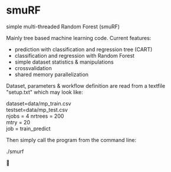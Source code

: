 smuRF
=====

simple multi-threaded Random Forest (smuRF)

Mainly tree based machine learning code. Current features:
- prediction with classification and regression tree (CART)
- classification and regression with Random Forest
- simple dataset statistics & manipulations
- crossvalidation
- shared memory parallelization

Dataset, parameters & workflow definition are read from a textfile "setup.txt" which may look like: 

dataset=data/mp_train.csv  
testset=data/mp_test.csv  
njobs = 4 
nrtrees = 200  
mtry = 20  
job = train_predict  

Then simply call the program from the command line:  

./smurf 




